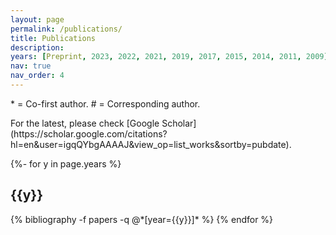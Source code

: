 ```yaml
---
layout: page
permalink: /publications/
title: Publications
description:  
years: [Preprint, 2023, 2022, 2021, 2019, 2017, 2015, 2014, 2011, 2009]
nav: true
nav_order: 4
---
```

<!-- _pages/publications.md -->
<div class="test">
    <p> * = Co-first author. # = Corresponding author.</p>
</div>
For the latest, please check [Google Scholar](https://scholar.google.com/citations?hl=en&user=igqQYbgAAAAJ&view_op=list_works&sortby=pubdate).

<div class="publications">

{%- for y in page.years %}
  <h2 class="year">{{y}}</h2>
  {% bibliography -f papers -q @*[year={{y}}]* %}
{% endfor %}

</div>
